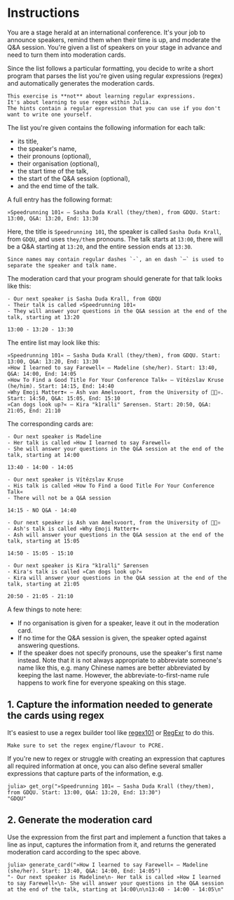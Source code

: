 # Instructions

You are a stage herald at an international conference.
It's your job to announce speakers, remind them when their time is up, and moderate the Q&A session.
You're given a list of speakers on your stage in advance and need to turn them into moderation cards.

Since the list follows a particular formatting, you decide to write a short program that parses the list you're given using regular expressions (regex) and automatically generates the moderation cards.

~~~~exercism/note
This exercise is **not** about learning regular expressions.
It's about learning to use regex within Julia.
The hints contain a regular expression that you can use if you don't want to write one yourself.
~~~~

The list you're given contains the following information for each talk:

- its title,
- the speaker's name,
- their pronouns (optional),
- their organisation (optional),
- the start time of the talk,
- the start of the Q&A session (optional),
- and the end time of the talk.

A full entry has the following format:

```text
»Speedrunning 101« – Sasha Duda Krall (they/them), from GDQU. Start: 13:00, Q&A: 13:20, End: 13:30
```

Here, the title is `Speedrunning 101`, the speaker is called `Sasha Duda Krall`, from `GDQU`, and uses `they/them` pronouns.
The talk starts at `13:00`, there will be a Q&A starting at `13:20`, and the entire session ends at `13:30`.

~~~~exercism/caution
Since names may contain regular dashes `-`, an en dash `–` is used to separate the speaker and talk name.
~~~~

The moderation card that your program should generate for that talk looks like this:

```text
- Our next speaker is Sasha Duda Krall, from GDQU
- Their talk is called »Speedrunning 101«
- They will answer your questions in the Q&A session at the end of the talk, starting at 13:20

13:00 - 13:20 - 13:30
```

The entire list may look like this:

```text
»Speedrunning 101« – Sasha Duda Krall (they/them), from GDQU. Start: 13:00, Q&A: 13:20, End: 13:30
»How I learned to say Farewell« – Madeline (she/her). Start: 13:40, Q&A: 14:00, End: 14:05
»How To Find a Good Title For Your Conference Talk« – Vítězslav Kruse (he/him). Start: 14:15, End: 14:40
»Why Emoji Matter❣« – Ash van Amelsvoort, from the University of 🧬🧪⚛. Start: 14:50, Q&A: 15:05, End: 15:10
»Can dogs look up?« – Kira "k1ralli" Sørensen. Start: 20:50, Q&A: 21:05, End: 21:10
```

The corresponding cards are:

```text
- Our next speaker is Madeline
- Her talk is called »How I learned to say Farewell«
- She will answer your questions in the Q&A session at the end of the talk, starting at 14:00

13:40 - 14:00 - 14:05
```

```text
- Our next speaker is Vítězslav Kruse
- His talk is called »How To Find a Good Title For Your Conference Talk«
- There will not be a Q&A session

14:15 - NO Q&A - 14:40
```

```text
- Our next speaker is Ash van Amelsvoort, from the University of 🧬🧪⚛
- Ash's talk is called »Why Emoji Matter❣«
- Ash will answer your questions in the Q&A session at the end of the talk, starting at 15:05

14:50 - 15:05 - 15:10
```

```text
- Our next speaker is Kira "k1ralli" Sørensen
- Kira's talk is called »Can dogs look up?«
- Kira will answer your questions in the Q&A session at the end of the talk, starting at 21:05

20:50 - 21:05 - 21:10 
```

A few things to note here:

- If no organisation is given for a speaker, leave it out in the moderation card.
- If no time for the Q&A session is given, the speaker opted against answering questions.
- If the speaker does not specify pronouns, use the speaker's first name instead.
  Note that it is not always appropriate to abbreviate someone's name like this, e.g. many Chinese names are better abbreviated by keeping the last name.
  However, the abbreviate-to-first-name rule happens to work fine for everyone speaking on this stage.

## 1. Capture the information needed to generate the cards using regex

It's easiest to use a regex builder tool like [regex101](https://regex101.com/) or [RegExr](https://regexr.com/) to do this.

~~~~exercism/caution
Make sure to set the regex engine/flavour to PCRE.
~~~~

If you're new to regex or struggle with creating an expression that captures all required information at once, you can also define several smaller expressions that capture parts of the information, e.g.

```julia-repl
julia> get_org("»Speedrunning 101« – Sasha Duda Krall (they/them), from GDQU. Start: 13:00, Q&A: 13:20, End: 13:30")
"GDQU"
```

## 2. Generate the moderation card

Use the expression from the first part and implement a function that takes a line as input, captures the information from it, and returns the generated moderation card according to the spec above.

```julia-repl
julia> generate_card("»How I learned to say Farewell« – Madeline (she/her). Start: 13:40, Q&A: 14:00, End: 14:05")
"- Our next speaker is Madeline\n- Her talk is called »How I learned to say Farewell«\n- She will answer your questions in the Q&A session at the end of the talk, starting at 14:00\n\n13:40 - 14:00 - 14:05\n"
```
